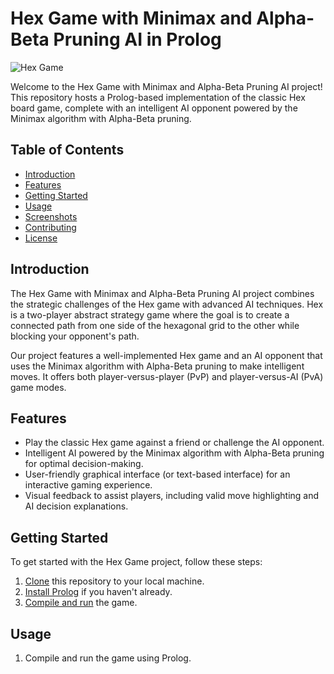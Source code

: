 # Hex Game with Minimax and Alpha-Beta Pruning AI in Prolog

![Hex Game](hex_game_screenshot.png)

Welcome to the Hex Game with Minimax and Alpha-Beta Pruning AI project! This repository hosts a Prolog-based implementation of the classic Hex board game, complete with an intelligent AI opponent powered by the Minimax algorithm with Alpha-Beta pruning.

## Table of Contents
- [Introduction](#introduction)
- [Features](#features)
- [Getting Started](#getting-started)
- [Usage](#usage)
- [Screenshots](#screenshots)
- [Contributing](#contributing)
- [License](#license)

## Introduction

The Hex Game with Minimax and Alpha-Beta Pruning AI project combines the strategic challenges of the Hex game with advanced AI techniques. Hex is a two-player abstract strategy game where the goal is to create a connected path from one side of the hexagonal grid to the other while blocking your opponent's path.

Our project features a well-implemented Hex game and an AI opponent that uses the Minimax algorithm with Alpha-Beta pruning to make intelligent moves. It offers both player-versus-player (PvP) and player-versus-AI (PvA) game modes.

## Features

- Play the classic Hex game against a friend or challenge the AI opponent.
- Intelligent AI powered by the Minimax algorithm with Alpha-Beta pruning for optimal decision-making.
- User-friendly graphical interface (or text-based interface) for an interactive gaming experience.
- Visual feedback to assist players, including valid move highlighting and AI decision explanations.

## Getting Started

To get started with the Hex Game project, follow these steps:

1. [Clone](https://docs.github.com/en/get-started/quickstart/fork-a-repo) this repository to your local machine.
2. [Install Prolog](https://www.swi-prolog.org/Download.html) if you haven't already.
3. [Compile and run](#usage) the game.

## Usage

1. Compile and run the game using Prolog.
